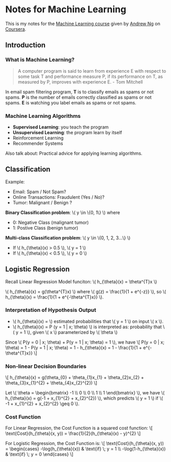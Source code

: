 # Notes for Machine Learning #

This is my notes for the [Machine Learning course](http://class.coursera.org/ml-003/) given by [Andrew Ng](http://ai.stanford.edu/~ang/) on [Coursera](http://www.coursera.org).

## Introduction ##

### What is Machine Learning? ###

> A computer program is said to learn from experience E with respect to some task T and performance measure P, if its performance on T, as measured by P, improves with experience E. - Tom Mitchell

In email spam filtering program, **T** is to classify emails as spams or not spams. **P** is the number of emails correctly classified as spams or not spams. **E** is watching you label emails as spams or not spams.

### Machine Learning Algorithms ###

- **Supervised Learning**: you teach the program
- **Unsupervised Learning**: the program learn by itself
- Reinforcement Learning
- Recommender Systems

Also talk about: Practical advice for applying learning algorithms.

## Classification ##

Example:

- Email: Spam / Not Spam?
- Online Transactions: Fraudulent (Yes / No)?
- Tumor: Malignant / Benign ?

**Binary Classification problem**: \\( y \in \\{0, 1\\} \\) where

- 0: Negative Class (malignant tumor)
- 1: Postive Class (benign tumor)

**Multi-class Classification problem**: \\( y \in \\{0, 1, 2, 3...\\} \\)

- If \\( h\_{\theta}(x) > 0.5 \\), \\( y = 1 \\)
- If \\( h\_{\theta}(x) < 0.5 \\), \\( y = 0 \\)

## Logistic Regression ##

Recall Linear Regression Model funciton: \\( h\_{\theta}(x) = \theta^{T}x \\)

\\( h\_{\theta}(x) = g(\theta^{T}x) \\) where \\( g(z) = \frac{1}{1 + e^{-z}} \\), so
\\( h\_{\theta}(x) = \frac{1}{1 + e^{-\theta^{T}x}} \\).

### Interpretation of Hypothesis Output ###

- \\( h\_{\theta}(x) = \\) estimated probabilities that \\( y = 1 \\) on input \\( x \\).
- \\( h\_{\theta}(x) = P (y = 1 | x; \theta) \\) is interpreted as:
probability that \\( y = 1 \\), given \\( x \\) parameterized by \\( \theta \\)

Since \\( P(y = 0 | x; \theta) + P(y = 1 | x; \theta) = 1 \\), we have \\[ P(y = 0 | x; \theta) = 1 - P(y = 1 | x; \theta) = 1 - h\_{\theta}(x) = 1 - \frac{1}{1 + e^{-\theta^{T}x}} \\]

### Non-linear Decision Boundaries ###

\\[ h\_{\theta}(x) = g(\theta\_{0} + \theta\_{1}x\_{1} + \theta\_{2}x\_{2} + \theta\_{3}x\_{1}^{2} + \theta\_{4}x\_{2}^{2}) \\]

Let \\( \theta = \\begin{bmatrix} -1 \\\\ 0 \\\\ 0 \\\\ 1 \\\\ 1 \\end{bmatrix} \\), we have \\( h\_{\theta}(x) = g(-1 + x\_{1}^{2} + x\_{2}^{2}) \\), which predicts \\( y = 1 \\) if \\( -1 + x\_{1}^{2} + x\_{2}^{2} \geq 0 \\).

### Cost Function ###

For Linear Regression, the Cost Function is a squared cost function: \\[ \\text{Cost}(h\_{\theta}(x, y)) = \frac{1}{2}(h\_{\theta}(x) - y)^{2} \\]

For Logistic Regression, the Cost Function is: \\[ \\text{Cost}(h\_{\theta}(x, y)) = \\begin{cases} -\\log(h\_{\theta}(x)) & \\text{if} \\; y = 1 \\\\
-\\log(1-h\_{\theta}(x)) & \\text{if} \\; y = 0 \\end{cases} \\]
